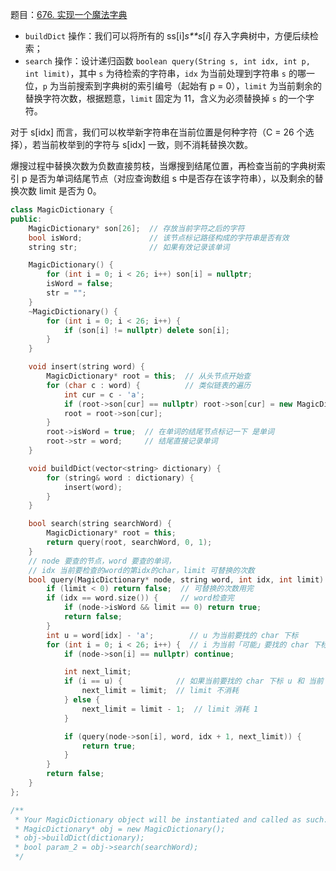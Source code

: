 题目：[676. 实现一个魔法字典](https://leetcode.cn/problems/implement-magic-dictionary/)

- `buildDict` 操作：我们可以将所有的 ss[i]*s**s*[*i*] 存入字典树中，方便后续检索；
- `search` 操作：设计递归函数 `boolean query(String s, int idx, int p, int limit)`，其中 `s` 为待检索的字符串，`idx` 为当前处理到字符串 `s` 的哪一位，`p` 为当前搜索到字典树的索引编号（起始有 p = 0），`limit` 为当前剩余的替换字符次数，根据题意，`limit` 固定为 11，含义为必须替换掉 `s` 的一个字符。

对于 s[idx] 而言，我们可以枚举新字符串在当前位置是何种字符（C = 26 个选择），若当前枚举到的字符与 s[idx] 一致，则不消耗替换次数。

爆搜过程中替换次数为负数直接剪枝，当爆搜到结尾位置，再检查当前的字典树索引 p 是否为单词结尾节点（对应查询数组 s 中是否存在该字符串），以及剩余的替换次数 limit 是否为 0。

```c++
class MagicDictionary {
public:
    MagicDictionary* son[26];  // 存放当前字符之后的字符
    bool isWord;               // 该节点标记路径构成的字符串是否有效
    string str;                // 如果有效记录该单词

    MagicDictionary() {
        for (int i = 0; i < 26; i++) son[i] = nullptr;
        isWord = false;
        str = "";
    }
    ~MagicDictionary() {
        for (int i = 0; i < 26; i++) {
            if (son[i] != nullptr) delete son[i];
        }
    }

    void insert(string word) {
        MagicDictionary* root = this;  // 从头节点开始查
        for (char c : word) {          // 类似链表的遍历
            int cur = c - 'a';
            if (root->son[cur] == nullptr) root->son[cur] = new MagicDictionary();
            root = root->son[cur];
        }
        root->isWord = true;  // 在单词的结尾节点标记一下 是单词
        root->str = word;     // 结尾直接记录单词
    }

    void buildDict(vector<string> dictionary) {
        for (string& word : dictionary) {
            insert(word);
        }
    }

    bool search(string searchWord) {
        MagicDictionary* root = this;
        return query(root, searchWord, 0, 1);
    }
    // node 要查的节点，word 要查的单词，
    // idx 当前要检查的word的第idx的char，limit 可替换的次数
    bool query(MagicDictionary* node, string word, int idx, int limit) {
        if (limit < 0) return false;  // 可替换的次数用完
        if (idx == word.size()) {     // word检查完
            if (node->isWord && limit == 0) return true;
            return false;
        }
        int u = word[idx] - 'a';        // u 为当前要找的 char 下标
        for (int i = 0; i < 26; i++) {  // i 为当前「可能」要找的 char 下标
            if (node->son[i] == nullptr) continue;

            int next_limit;
            if (i == u) {            // 如果当前要找的 char 下标 u 和 当前「可能」要找的 char 下标 i 一样
                next_limit = limit;  // limit 不消耗
            } else {
                next_limit = limit - 1;  // limit 消耗 1
            }

            if (query(node->son[i], word, idx + 1, next_limit)) {
                return true;
            }
        }
        return false;
    }
};

/**
 * Your MagicDictionary object will be instantiated and called as such:
 * MagicDictionary* obj = new MagicDictionary();
 * obj->buildDict(dictionary);
 * bool param_2 = obj->search(searchWord);
 */
```

